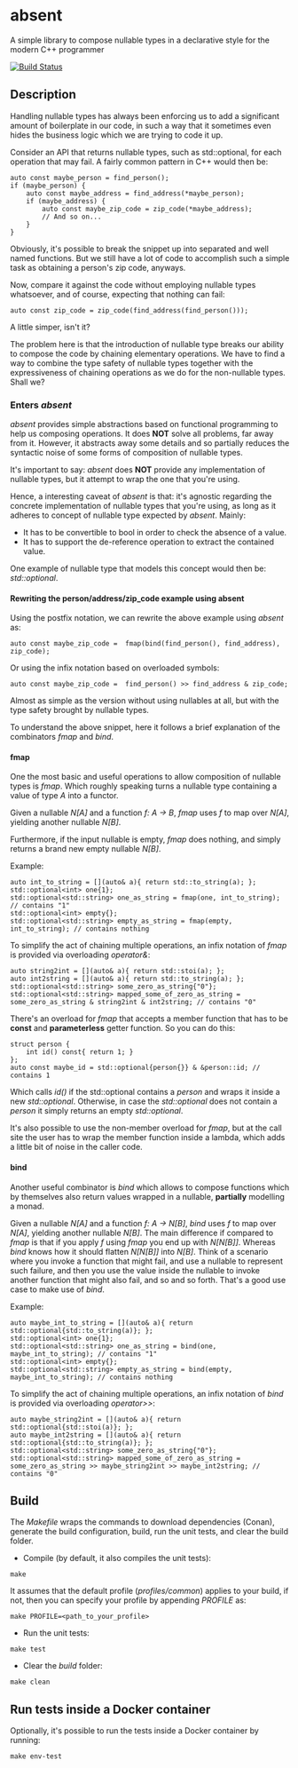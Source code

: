 # absent

A simple library to compose nullable types in a declarative style for the modern C++ programmer

[![Build Status](https://travis-ci.org/rvarago/absent.svg?branch=master)](https://travis-ci.org/rvarago/absent)

## Description

Handling nullable types has always been enforcing us to add a significant amount of boilerplate in our code, in such a way that it
sometimes even hides the business logic which we are trying to code it up.

Consider an API that returns nullable types, such as std::optional<A>, for each operation that may fail. A fairly
common pattern in C++ would then be:

```
auto const maybe_person = find_person();
if (maybe_person) {
    auto const maybe_address = find_address(*maybe_person);
    if (maybe_address) {
        auto const maybe_zip_code = zip_code(*maybe_address);
        // And so on...
    }
}
```

Obviously, it's possible to break the snippet up into separated and well named functions. But we
still have a lot of code to accomplish such a simple task as obtaining a person's zip code, anyways.

Now, compare it against the code without employing nullable types whatsoever, and of course, expecting that nothing can
fail:

```
auto const zip_code = zip_code(find_address(find_person()));
```

A little simper, isn't it?

The problem here is that the introduction of nullable type breaks our ability to compose the code by chaining
elementary operations. We have to find a way to combine the type safety of nullable types together with the
expressiveness of chaining operations as we do for the non-nullable types. Shall we?

### Enters _absent_

_absent_ provides simple abstractions based on functional programming to help us composing operations. It does **NOT**
solve all problems, far away from it. However, it abstracts away some details and so partially reduces the syntactic
noise of some forms of composition of nullable types.

It's important to say: _absent_ does **NOT** provide any implementation of nullable types, but it attempt to wrap the
one that you're using.

Hence, a interesting caveat of _absent_ is that: it's agnostic regarding the concrete implementation of nullable types
that you're using, as long as it adheres to concept of nullable type expected by _absent_. Mainly:

* It has to be convertible to bool in order to check the absence of a value.
* It has to support the de-reference operation to extract the contained value.

One example of nullable type that models this concept would then be: _std::optional_.

#### Rewriting the person/address/zip_code example using absent

Using the postfix notation, we can rewrite the above example using _absent_ as:

```
auto const maybe_zip_code =  fmap(bind(find_person(), find_address), zip_code);
````

Or using the infix notation based on overloaded symbols:
```
auto const maybe_zip_code =  find_person() >> find_address & zip_code;
````

Almost as simple as the version without using nullables at all, but with the type safety brought by nullable types.

To understand the above snippet, here it follows a brief explanation of the combinators _fmap_ and _bind_.

#### fmap

One the most basic and useful operations to allow composition of nullable types is _fmap_. Which roughly speaking turns
a nullable type containing a value of type _A_ into a functor.
 
Given a nullable _N[A]_ and a function _f: A -> B_, _fmap_ uses _f_ to map over _N[A]_, yielding another nullable
_N[B]_.

Furthermore, if the input nullable is empty, _fmap_ does nothing, and simply returns a brand new empty nullable _N[B]_.

Example:

```
auto int_to_string = [](auto& a){ return std::to_string(a); };
std::optional<int> one{1};
std::optional<std::string> one_as_string = fmap(one, int_to_string); // contains "1"
std::optional<int> empty{};
std::optional<std::string> empty_as_string = fmap(empty, int_to_string); // contains nothing
```

To simplify the act of chaining multiple operations, an infix notation of _fmap_ is provided via overloading _operator&_:

```
auto string2int = [](auto& a){ return std::stoi(a); };
auto int2string = [](auto& a){ return std::to_string(a); };
std::optional<std::string> some_zero_as_string{"0"};
std::optional<std::string> mapped_some_of_zero_as_string = some_zero_as_string & string2int & int2string; // contains "0"
```

There's an overload for _fmap_ that accepts a member function that has to be **const** and **parameterless** getter function.
So you can do this:

```
struct person {
    int id() const{ return 1; }
};
auto const maybe_id = std::optional{person{}} & &person::id; // contains 1
```

Which calls _id()_ if the std::optional contains a _person_ and wraps it inside a new _std::optional_. Otherwise, in
case the _std::optional_ does not contain a _person_ it simply returns an empty _std::optional_.

It's also possible to use the non-member overload for _fmap_, but at the call site the user has to wrap the member
function inside a lambda, which adds a little bit of noise in the caller code.

#### bind

Another useful combinator is _bind_ which allows to compose functions which by themselves also return values wrapped in
a nullable, **partially** modelling a monad.

Given a nullable _N[A]_ and a function _f: A -> N[B]_, _bind_ uses _f_ to map over _N[A]_, yielding another nullable
_N[B]_. The main difference if compared to _fmap_ is that if you apply _f_ using _fmap_ you end up with _N[N[B]]_.
Whereas _bind_ knows how it should flatten _N[N[B]]_ into _N[B]_. Think of a scenario where you invoke a function
that might fail, and use a nullable to represent such failure, and then you use the value inside the nullable to invoke
another function that might also fail, and so and so forth. That's a good use case to make use of _bind_.

Example:

```
auto maybe_int_to_string = [](auto& a){ return std::optional{std::to_string(a)}; };
std::optional<int> one{1};
std::optional<std::string> one_as_string = bind(one, maybe_int_to_string); // contains "1"
std::optional<int> empty{};
std::optional<std::string> empty_as_string = bind(empty, maybe_int_to_string); // contains nothing
```

To simplify the act of chaining multiple operations, an infix notation of _bind_ is provided via overloading _operator>>_:

```
auto maybe_string2int = [](auto& a){ return std::optional{std::stoi(a)}; };
auto maybe_int2string = [](auto& a){ return std::optional{std::to_string(a)}; };
std::optional<std::string> some_zero_as_string{"0"};
std::optional<std::string> mapped_some_of_zero_as_string = some_zero_as_string >> maybe_string2int >> maybe_int2string; // contains "0"
```

## Build

The _Makefile_ wraps the commands to download dependencies (Conan), generate the build configuration, build, run the
unit tests, and clear the build folder.

* Compile (by default, it also compiles the unit tests):

```
make
```

It assumes that the default profile (*profiles/common*) applies to your build, if not, then you can specify your
profile by appending _PROFILE_ as:
 
```
make PROFILE=<path_to_your_profile>
```

* Run the unit tests:

```
make test
```

* Clear the _build_ folder:

```
make clean
```

## Run tests inside a Docker container

Optionally, it's possible to run the tests inside a Docker container by running:

```
make env-test
```
